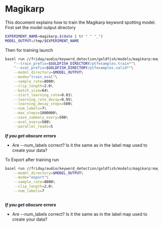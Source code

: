 
# Magikarp

This document explains how to train the Magikarp keyword spotting model. First set the
model output directory

```bash
EXPERIMENT_NAME=magikarp.$(date | tr " " "_")
MODEL_OUTPUT=/tmp/$EXPERIMENT_NAME
```

Then for training launch

```bash
bazel run //friday/audio/keyword_detection/goldfish/models/magikarp:magikarp --\
    "--train_prefix=$GOLDFISH_DIRECTORY/ptfexamples.train*"\
    "--eval_prefix=$GOLDFISH_DIRECTORY/ptfexamples.valid*"\
    --model_directory=$MODEL_OUTPUT\
    --mode="train_eval"\
    --sample_rate=8000\
    --clip_length=2.0\
    --batch_size=64\
    --start_learning_rate=0.01\
    --learning_rate_decay=0.95\
    --learning_decay_steps=500\
    --num_labels=7\
    --max_steps=1000000\
    --save_summary_every=500\
    --eval_every=500\
    --parallel_reads=5
```

***If you get obscure errors***
- Are --num_labels correct? Is it the same as in the label map used to create your data?


To Export after training run
```bash
bazel run //friday/audio/keyword_detection/goldfish/models/magikarp:magikarp --\
    --model_directory=$MODEL_OUTPUT\
    --mode="export"\
    --sample_rate=8000\
    --clip_length=2.0\
    --num_labels=7
    
```

***If you get obscure errors***
- Are --num_labels correct? Is it the same as in the label map used to create your data?
